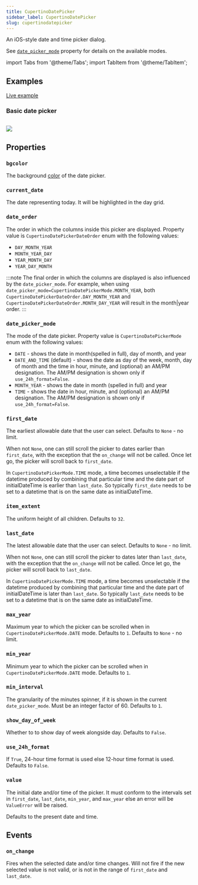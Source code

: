 ```yaml
---
title: CupertinoDatePicker
sidebar_label: CupertinoDatePicker
slug: cupertinodatepicker
---
```


An iOS-style date and time picker dialog.

See [`date_picker_mode`](cupertinodatepicker#date_picker_mode) property for details on the available modes.

import Tabs from '@theme/Tabs';
import TabItem from '@theme/TabItem';

## Examples

[Live example](https://flet-controls-gallery.fly.dev/dialogs/cupertinodatepicker)

### Basic date picker

<Tabs groupId="language">
  <TabItem value="python" label="Python" default>

```python

```
  </TabItem>
</Tabs>

<img src="/img/docs/controls/cupertino-datepicker/basic-cupertino-datepicker.png" className="screenshot-50" />

## Properties

### `bgcolor`

The background [color](/docs/guides/python/colors) of the date picker.

### `current_date`

The date representing today. It will be highlighted in the day grid.

### `date_order`

The order in which the columns inside this picker are displayed. Property value is `CupertinoDatePickerDateOrder` enum with the following values:

* `DAY_MONTH_YEAR` 
* `MONTH_YEAR_DAY`
* `YEAR_MONTH_DAY`
* `YEAR_DAY_MONTH`

:::note
The final order in which the columns are displayed is also influenced by the `date_picker_mode`. For example, when using `date_picker_mode=CupertinoDatePickerMode.MONTH_YEAR`, both `CupertinoDatePickerDateOrder.DAY_MONTH_YEAR` and `CupertinoDatePickerDateOrder.MONTH_DAY_YEAR` will result in the month|year order.
:::

### `date_picker_mode`

The mode of the date picker. Property value is `CupertinoDatePickerMode` enum with the following values:

* `DATE` - shows the date in month(spelled in full), day of month, and year
* `DATE_AND_TIME` (default) - shows the date as day of the week, month, day of month and the time in hour, minute, and (optional) an AM/PM designation. The AM/PM designation is shown only if `use_24h_format=False`.
* `MONTH_YEAR` - shows the date in month (spelled in full) and year
* `TIME` - shows the date in hour, minute, and (optional) an AM/PM designation. The AM/PM designation is shown only if `use_24h_format=False`.

### `first_date`

The earliest allowable date that the user can select. Defaults to `None` - no limit. 

When not `None`, one can still scroll the picker to dates earlier than `first_date`, with the exception that the `on_change` will not be called. Once let go, the picker will scroll back to `first_date`.

In `CupertinoDatePickerMode.TIME` mode, a time becomes unselectable if the datetime produced by combining that particular time and the date part of initialDateTime is earlier than `last_date`. So typically `first_date` needs to be set to a datetime that is on the same date as initialDateTime.

### `item_extent`

The uniform height of all children. Defaults to `32`.

### `last_date`

The latest allowable date that the user can select. Defaults to `None` - no limit. 

When not `None`, one can still scroll the picker to dates later than `last_date`, with the exception that the `on_change` will not be called. Once let go, the picker will scroll back to `last_date`.

In `CupertinoDatePickerMode.TIME` mode, a time becomes unselectable if the datetime produced by combining that particular time and the date part of initialDateTime is later than `last_date`. So typically `last_date` needs to be set to a datetime that is on the same date as initialDateTime.

### `max_year`

Maximum year to which the picker can be scrolled when in `CupertinoDatePickerMode.DATE` mode. Defaults to `1`. Defaults to `None` - no limit.

### `min_year`

Minimum year to which the picker can be scrolled when in `CupertinoDatePickerMode.DATE` mode. Defaults to `1`.

### `min_interval`

The granularity of the minutes spinner, if it is shown in the current `date_picker_mode`. Must be an integer factor of 60. Defaults to `1`.

### `show_day_of_week`

Whether to to show day of week alongside day. Defaults to `False`.

### `use_24h_format`

If `True`, 24-hour time format is used else 12-hour time format is used. Defaults to `False`.

### `value`

The initial date and/or time of the picker. It must conform to the intervals set in `first_date`, `last_date`, `min_year`, and `max_year` else an error will be `ValueError` will be raised.

Defaults to the present date and time. 

## Events

### `on_change`

Fires when the selected date and/or time changes. Will not fire if the new selected value is not valid, or is not in the range of `first_date` and `last_date`.